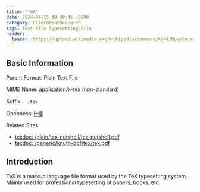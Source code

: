 ```yaml
---
title: "TeX"
date: 2024-04-15 18:40:45 +0800
category: FileFormatResearch
tags: Text-File Typesetting-File
header:
  teaser: https://upload.wikimedia.org/wikipedia/commons/4/44/Nuvola_mimetypes_tex.png
---
```


## Basic Information

Parent Format: Plain Text File

MIME Name: application/x-tex (non-standard)

Suffix： `.tex`

Openness: 🆓📖

Related Sites:

* [texdoc: /plain/tex-nutshell/tex-nutshell.pdf](/plain/tex-nutshell/tex-nutshell.pdf)
* [texdoc: /generic/knuth-pdf/tex/tex.pdf](https://texdoc.org/serve/TeX/1)

## Introduction

TeX is a markup language file format used by the TeX typesetting system. Mainly used for professional typesetting of papers, books, etc.

